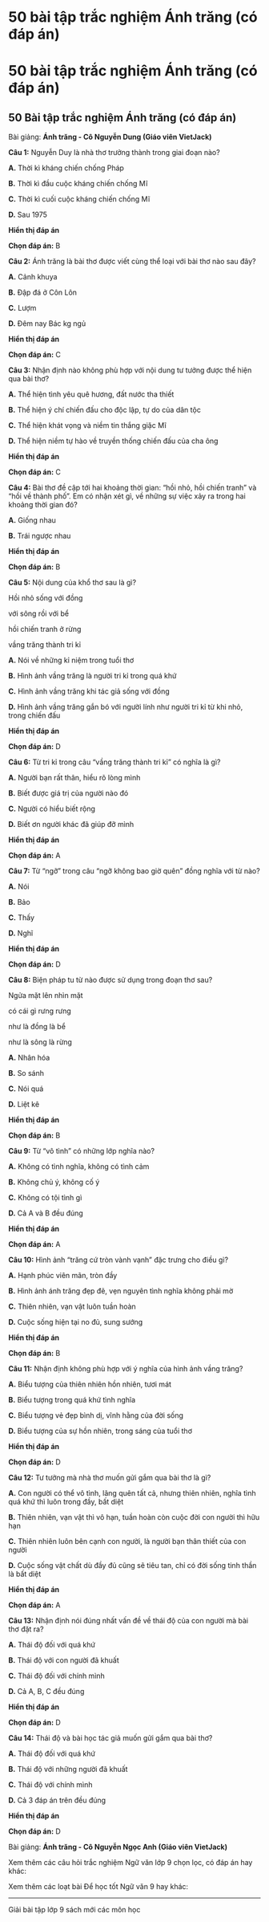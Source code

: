 # 50 bài tập trắc nghiệm Ánh trăng (có đáp án)

# 50 bài tập trắc nghiệm Ánh trăng (có đáp án)

## 50 Bài tập trắc nghiệm Ánh trăng (có đáp án)

Bài giảng: **Ánh trăng - Cô Nguyễn Dung (Giáo viên VietJack)**

**Câu 1:** Nguyễn Duy là nhà thơ trưởng thành trong giai đoạn nào?

**A.** Thời kì kháng chiến chống Pháp

**B.** Thời kì đầu cuộc kháng chiến chống Mĩ

**C.** Thời kì cuối cuộc kháng chiến chống Mĩ

**D.** Sau 1975

**Hiển thị đáp án**

**Chọn đáp án:** B

**Câu 2:** Ánh trăng là bài thơ được viết cùng thể loại với bài thơ nào sau đây?

**A.** Cảnh khuya

**B.** Đập đá ở Côn Lôn

**C.** Lượm 

**D.** Đêm nay Bác kg ngủ

**Hiển thị đáp án**

**Chọn đáp án:** C

**Câu 3:** Nhận định nào không phù hợp với nội dung tư tưởng được thể hiện qua bài thơ?

**A.** Thể hiện tình yêu quê hương, đất nước tha thiết

**B.** Thể hiện ý chí chiến đấu cho độc lập, tự do của dân tộc

**C.** Thể hiện khát vọng và niềm tin thắng giặc Mĩ

**D.** Thể hiện niềm tự hào về truyền thống chiến đấu của cha ông

**Hiển thị đáp án**

**Chọn đáp án:** C

**Câu 4:** Bài thơ đề cập tới hai khoảng thời gian: “hồi nhỏ, hồi chiến tranh” và “hồi về thành phố”. Em có nhận xét gì, về những sự việc xảy ra trong hai khoảng thời gian đó?

**A.** Giống nhau

**B.** Trái ngược nhau

**Hiển thị đáp án**

**Chọn đáp án:** B

**Câu 5:** Nội dung của khổ thơ sau là gì?

Hồi nhỏ sống với đồng

với sông rồi với bể

hồi chiến tranh ở rừng

vầng trăng thành tri kỉ

**A.** Nói về những kỉ niệm trong tuổi thơ

**B.** Hình ảnh vầng trăng là người tri kỉ trong quá khứ

**C.** Hình ảnh vầng trăng khi tác giả sống với đồng

**D.** Hình ảnh vầng trăng gắn bó với người lính như người tri kỉ từ khi nhỏ, trong chiến đấu

**Hiển thị đáp án**

**Chọn đáp án:** D

**Câu 6:** Từ tri kỉ trong câu “vầng trăng thành tri kỉ” có nghĩa là gì?

**A.** Người bạn rất thân, hiểu rõ lòng mình

**B.** Biết được giá trị của người nào đó

**C.** Người có hiểu biết rộng

**D.** Biết ơn người khác đã giúp đỡ mình

**Hiển thị đáp án**

**Chọn đáp án:** A

**Câu 7:** Từ “ngỡ” trong câu “ngỡ không bao giờ quên” đồng nghĩa với từ nào?

**A.** Nói

**B.** Bảo

**C.** Thấy

**D.** Nghĩ

**Hiển thị đáp án**

**Chọn đáp án:** D

**Câu 8:** Biện pháp tu từ nào được sử dụng trong đoạn thơ sau?

Ngửa mặt lên nhìn mặt 

có cái gì rưng rưng 

như là đồng là bể 

như là sông là rừng

**A.** Nhân hóa

**B.** So sánh

**C.** Nói quá

**D.** Liệt kê

**Hiển thị đáp án**

**Chọn đáp án:** B

**Câu 9:** Từ “vô tình” có những lớp nghĩa nào?

**A.** Không có tình nghĩa, không có tình cảm

**B.** Không chủ ý, không cố ý

**C.** Không có tội tình gì

**D.** Cả A và B đều đúng

**Hiển thị đáp án**

**Chọn đáp án:** A

**Câu 10:** Hình ảnh “trăng cứ tròn vành vạnh” đặc trưng cho điều gì?

**A.** Hạnh phúc viên mãn, tròn đầy

**B.** Hình ảnh ánh trăng đẹp đẽ, vẹn nguyên tình nghĩa không phải mờ

**C.** Thiên nhiên, vạn vật luôn tuần hoàn

**D.** Cuộc sống hiện tại no đủ, sung sướng

**Hiển thị đáp án**

**Chọn đáp án:** B

**Câu 11:** Nhận định không phù hợp với ý nghĩa của hình ảnh vầng trăng? 

**A.** Biểu tượng của thiên nhiên hồn nhiên, tươi mát

**B.** Biểu tượng trong quá khứ tình nghĩa

**C.** Biểu tượng vẻ đẹp bình dị, vĩnh hằng của đời sống

**D.** Biểu tượng của sự hồn nhiên, trong sáng của tuổi thơ

**Hiển thị đáp án**

**Chọn đáp án:** D

**Câu 12:** Tư tưởng mà nhà thơ muốn gửi gắm qua bài thơ là gì?

**A.** Con người có thể vô tình, lãng quên tất cả, nhưng thiên nhiên, nghĩa tình quá khứ thì luôn trong đầy, bất diệt

**B.** Thiên nhiên, vạn vật thì vô hạn, tuần hoàn còn cuộc đời con người thì hữu hạn

**C.** Thiên nhiên luôn bên cạnh con người, là người bạn thân thiết của con người 

**D.** Cuộc sống vật chất dù đầy đủ cũng sẽ tiêu tan, chỉ có đời sống tinh thần là bất diệt

**Hiển thị đáp án**

**Chọn đáp án:** A

**Câu 13:** Nhận định nói đúng nhất vấn đề về thái độ của con người mà bài thơ đặt ra?

**A.** Thái độ đối với quá khứ

**B.** Thái độ với con người đã khuất

**C.** Thái độ đối với chính mình

**D.** Cả A, B, C đều đúng

**Hiển thị đáp án**

**Chọn đáp án:** D

**Câu 14:** Thái độ và bài học tác giả muốn gửi gắm qua bài thơ?

**A.** Thái độ đối với quá khứ

**B.** Thái độ với những người đã khuất

**C.** Thái độ với chính mình

**D.** Cả 3 đáp án trên đều đúng

**Hiển thị đáp án**

**Chọn đáp án:** D

Bài giảng: **Ánh trăng - Cô Nguyễn Ngọc Anh (Giáo viên VietJack)**

Xem thêm các câu hỏi trắc nghiệm Ngữ văn lớp 9 chọn lọc, có đáp án hay khác:

Xem thêm các loạt bài Để học tốt Ngữ văn 9 hay khác:

* * *

Giải bài tập lớp 9 sách mới các môn học
